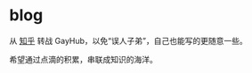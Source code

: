 # blog
从 [知乎](https://www.zhihu.com/people/larry-28-25/posts) 转战 GayHub，以免“误人子弟”，自己也能写的更随意一些。

希望通过点滴的积累，串联成知识的海洋。
